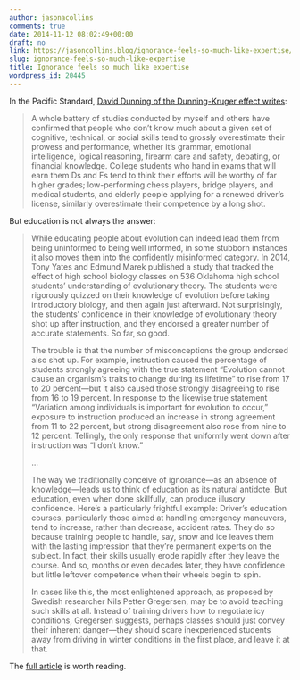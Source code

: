 ```yaml
---
author: jasonacollins
comments: true
date: 2014-11-12 08:02:49+00:00
draft: no
link: https://jasoncollins.blog/ignorance-feels-so-much-like-expertise/
slug: ignorance-feels-so-much-like-expertise
title: Ignorance feels so much like expertise
wordpress_id: 20445
---
```


In the Pacific Standard, [David Dunning of the Dunning-Kruger effect writes](http://www.psmag.com/navigation/health-and-behavior/confident-idiots-92793/):


<blockquote>A whole battery of studies conducted by myself and others have confirmed that people who don’t know much about a given set of cognitive, technical, or social skills tend to grossly overestimate their prowess and performance, whether it’s grammar, emotional intelligence, logical reasoning, firearm care and safety, debating, or financial knowledge. College students who hand in exams that will earn them Ds and Fs tend to think their efforts will be worthy of far higher grades; low-performing chess players, bridge players, and medical students, and elderly people applying for a renewed driver’s license, similarly overestimate their competence by a long shot.</blockquote>


But education is not always the answer:


<blockquote>While educating people about evolution can indeed lead them from being uninformed to being well informed, in some stubborn instances it also moves them into the confidently misinformed category. In 2014, Tony Yates and Edmund Marek published a study that tracked the effect of high school biology classes on 536 Oklahoma high school students’ understanding of evolutionary theory. The students were rigorously quizzed on their knowledge of evolution before taking introductory biology, and then again just afterward. Not surprisingly, the students’ confidence in their knowledge of evolutionary theory shot up after instruction, and they endorsed a greater number of accurate statements. So far, so good.

The trouble is that the number of misconceptions the group endorsed also shot up. For example, instruction caused the percentage of students strongly agreeing with the true statement “Evolution cannot cause an organism’s traits to change during its lifetime” to rise from 17 to 20 percent—but it also caused those strongly disagreeing to rise from 16 to 19 percent. In response to the likewise true statement “Variation among individuals is important for evolution to occur,” exposure to instruction produced an increase in strong agreement from 11 to 22 percent, but strong disagreement also rose from nine to 12 percent. Tellingly, the only response that uniformly went down after instruction was “I don’t know.”

...

The way we traditionally conceive of ignorance—as an absence of knowledge—leads us to think of education as its natural antidote. But education, even when done skillfully, can produce illusory confidence. Here’s a particularly frightful example: Driver’s education courses, particularly those aimed at handling emergency maneuvers, tend to increase, rather than decrease, accident rates. They do so because training people to handle, say, snow and ice leaves them with the lasting impression that they’re permanent experts on the subject. In fact, their skills usually erode rapidly after they leave the course. And so, months or even decades later, they have confidence but little leftover competence when their wheels begin to spin.

In cases like this, the most enlightened approach, as proposed by Swedish researcher Nils Petter Gregersen, may be to avoid teaching such skills at all. Instead of training drivers how to negotiate icy conditions, Gregersen suggests, perhaps classes should just convey their inherent danger—they should scare inexperienced students away from driving in winter conditions in the first place, and leave it at that.</blockquote>


The [full article](http://www.psmag.com/navigation/health-and-behavior/confident-idiots-92793/) is worth reading.
